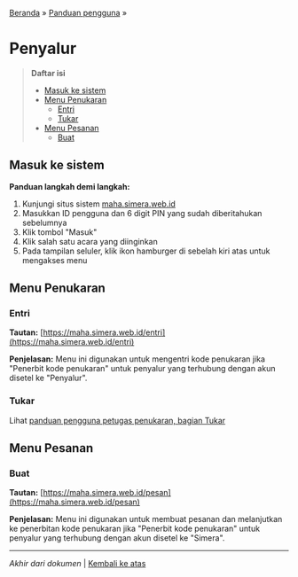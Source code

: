 <title>Penyalur | Cara Simera</title>

[Beranda](..) &raquo; [Panduan pengguna](.) &raquo; 
# Penyalur

> **Daftar isi**
> 
> - [Masuk ke sistem](#masuk-ke-sistem)
> - [Menu Penukaran](#menu-penukaran)
>   - [Entri](#entri)
>   - [Tukar](#tukar)
> - [Menu Pesanan](#menu-pesanan)
>   - [Buat](#buat)

## Masuk ke sistem
**Panduan langkah demi langkah:**
1. Kunjungi situs sistem [maha.simera.web.id](//maha.simera.web.id)
1. Masukkan ID pengguna dan 6 digit PIN yang sudah diberitahukan sebelumnya
1. Klik tombol "Masuk"
1. Klik salah satu acara yang diinginkan
1. Pada tampilan seluler, klik ikon hamburger di sebelah kiri atas untuk mengakses menu

## Menu Penukaran
### Entri
**Tautan:** [https://maha.simera.web.id/entri](https://maha.simera.web.id/entri)

**Penjelasan:** Menu ini digunakan untuk mengentri kode penukaran jika "Penerbit kode penukaran" untuk penyalur yang terhubung dengan akun disetel ke "Penyalur".

### Tukar
Lihat [panduan pengguna petugas penukaran, bagian Tukar](petugas_penukaran#tukar)

## Menu Pesanan
### Buat
**Tautan:** [https://maha.simera.web.id/pesan](https://maha.simera.web.id/pesan)

**Penjelasan:** Menu ini digunakan untuk membuat pesanan dan melanjutkan ke penerbitan kode penukaran jika "Penerbit kode penukaran" untuk penyalur yang terhubung dengan akun disetel ke "Simera".

---

_Akhir dari dokumen_ &#x7C; [Kembali ke atas](#)
